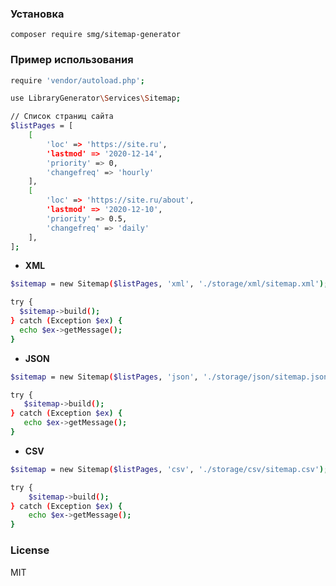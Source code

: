 ### Установка
`composer require smg/sitemap-generator`


### Пример использования
```sh
require 'vendor/autoload.php';

use LibraryGenerator\Services\Sitemap;

// Список страниц сайта
$listPages = [
    [
        'loc' => 'https://site.ru',
        'lastmod' => '2020-12-14',
        'priority' => 0,
        'changefreq' => 'hourly'
    ],
    [
        'loc' => 'https://site.ru/about',
        'lastmod' => '2020-12-10',
        'priority' => 0.5,
        'changefreq' => 'daily'
    ],
];
```

- **XML**
```sh
$sitemap = new Sitemap($listPages, 'xml', './storage/xml/sitemap.xml');

try {
  $sitemap->build();
} catch (Exception $ex) {
  echo $ex->getMessage();
}
```

- **JSON**
```sh
$sitemap = new Sitemap($listPages, 'json', './storage/json/sitemap.json');

try {
   $sitemap->build();
} catch (Exception $ex) {
   echo $ex->getMessage();
}
```

- **CSV**
```sh
$sitemap = new Sitemap($listPages, 'csv', './storage/csv/sitemap.csv');

try {
    $sitemap->build();
} catch (Exception $ex) {
    echo $ex->getMessage();
}
```

### License

MIT